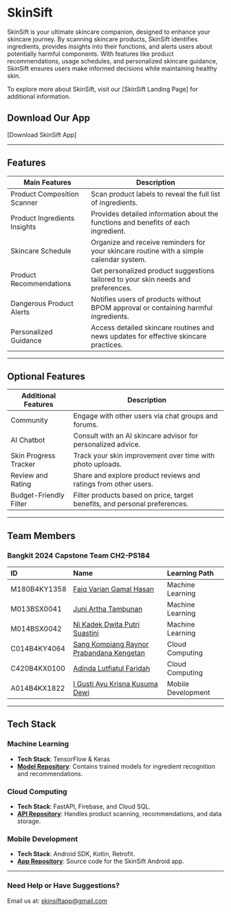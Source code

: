 # SkinSift
<!--  ![App Preview](https://storage.googleapis.com/products_image_skinsift/App%20Preview.png) -->

SkinSift is your ultimate skincare companion, designed to enhance your skincare journey. By scanning skincare products, SkinSift identifies ingredients, provides insights into their functions, and alerts users about potentially harmful components. With features like product recommendations, usage schedules, and personalized skincare guidance, SkinSift ensures users make informed decisions while maintaining healthy skin.

To explore more about SkinSift, visit our [SkinSift Landing Page] <!--  (https://landing-page-skinsift.example.com) --> for additional information.

## Download Our App
[Download SkinSift App] <!--  (https://storage.googleapis.com/products_image_skinsift/SkinSift.apk)-->

---

## Features

| Main Features                | Description                                                                                 |
|------------------------------|---------------------------------------------------------------------------------------------|
| Product Composition Scanner  | Scan product labels to reveal the full list of ingredients.                                |
| Product Ingredients Insights | Provides detailed information about the functions and benefits of each ingredient.         |
| Skincare Schedule            | Organize and receive reminders for your skincare routine with a simple calendar system.    |
| Product Recommendations      | Get personalized product suggestions tailored to your skin needs and preferences.          |
| Dangerous Product Alerts     | Notifies users of products without BPOM approval or containing harmful ingredients.        |
| Personalized Guidance        | Access detailed skincare routines and news updates for effective skincare practices.       |

---

## Optional Features

| Additional Features           | Description                                                                                 |
|-------------------------------|---------------------------------------------------------------------------------------------|
| Community                     | Engage with other users via chat groups and forums.                                         |
| AI Chatbot                    | Consult with an AI skincare advisor for personalized advice.                               |
| Skin Progress Tracker         | Track your skin improvement over time with photo uploads.                                  |
| Review and Rating             | Share and explore product reviews and ratings from other users.                            |
| Budget-Friendly Filter        | Filter products based on price, target benefits, and personal preferences.                 |

---

## Team Members
### Bangkit 2024 Capstone Team CH2-PS184

| ID              | Name                           | Learning Path       |
|:----------------|:-------------------------------|:--------------------|
| M180B4KY1358     | [Faiq Varian Gamal Hasan](https://github.com/chillzuqq ) | Machine Learning    |
| M013BSX0041     | [Juni Artha Tambunan](https://github.com/yourusername)                 | Machine Learning    |
| M014BSX0042     | [Ni Kadek Dwita Putri Suastini](https://github.com/yourusername)                 | Machine Learning    |
| C014B4KY4064    | [Sang Kompiang Raynor Prabandana Kengetan](https://github.com/SangKengetan)                  | Cloud Computing     |
| C420B4KX0100    | [Adinda Lutfiatul Faridah](https://github.com/yourusername)                 | Cloud Computing     |
| A014B4KX1822    | [I Gusti Ayu Krisna Kusuma Dewi](https://github.com/ayukrisn )                 | Mobile Development  |

---

## Tech Stack

### Machine Learning
- **Tech Stack**: TensorFlow & Keras
- **[Model Repository](https://github.com/SkinSift/skinsift-ml-model)**: Contains trained models for ingredient recognition and recommendations.

### Cloud Computing
- **Tech Stack**: FastAPI, Firebase, and Cloud SQL.
- **[API Repository](https://github.com/SkinSift/skinsift-api)**: Handles product scanning, recommendations, and data storage.

### Mobile Development
- **Tech Stack**: Android SDK, Kotlin, Retrofit.
- **[App Repository](https://github.com/SkinSift/skinsift-android)**: Source code for the SkinSift Android app.

---

### Need Help or Have Suggestions?
Email us at: [skinsiftapp@gmail.com](mailto:skinsiftapp@gmail.com)
